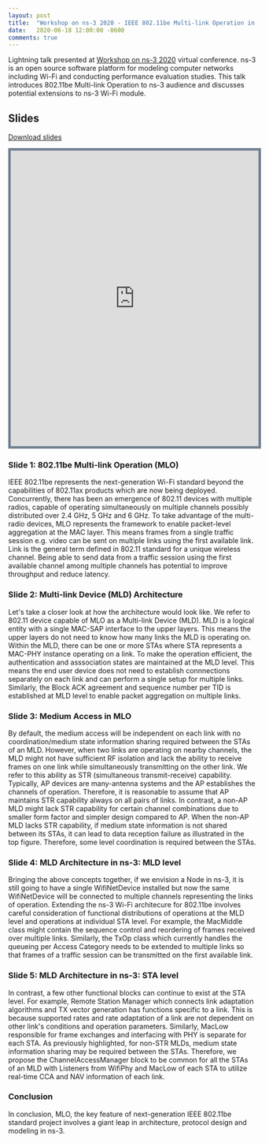 ```yaml
---
layout: post
title:  "Workshop on ns-3 2020 - IEEE 802.11be Multi-link Operation in ns-3"
date:   2020-06-18 12:00:00 -0600
comments: true
---
```


Lightning talk presented at [Workshop on ns-3 2020](https://www.nsnam.org/research/wns3/wns3-2020/program/) virtual conference. ns-3 is an open source software platform for modeling computer networks including Wi-Fi and conducting performance evaluation studies. This talk introduces 802.11be Multi-link Operation to ns-3 audience and discusses potential extensions to ns-3 Wi-Fi module. 

## Slides

[Download slides][slides]

<p align = "center">
<iframe src="https://docs.google.com/viewer?url=https://github.com/sharan-naribole/sharan-naribole.github.io/raw/master/pdfs/wns3_2020_mlo_lightning_talk.pdf&embedded=true" width="100%" height="600px" style="border:thick solid #708090 ;">Your browser does not support the PDF embedding. </iframe>
</p>


### Slide 1: 802.11be Multi-link Operation (MLO)

IEEE 802.11be represents the next-generation Wi-Fi standard beyond the capabilities of 802.11ax products which are now being deployed. Concurrently, there has been an emergence of 802.11 devices
with multiple radios, capable of operating simultaneously on multiple channels possibly distributed over 2.4 GHz, 5 GHz and 6 GHz. To take advantage of the
multi-radio devices, MLO represents the framework to enable packet-level aggregation at the MAC layer. This means frames from a single 
traffic session e.g. video can be sent on multiple links using the first available link. Link is the general term defined in 802.11 standard for a unique wireless channel. Being able to send data from a traffic session using the first available channel
among multiple channels has potential to improve throughput and reduce latency.

### Slide 2: Multi-link Device (MLD) Architecture

Let's take a closer look at how the architecture would look like. We refer to 802.11 device capable of MLO as a Multi-link Device (MLD).
MLD is a logical entity with a single MAC-SAP interface to the upper layers. This means the upper layers do not need to know how many links the MLD is operating on.
Within the MLD, there can be one or more STAs where STA represents a MAC-PHY instance operating on a link. To make the operation efficient, the authentication and asssociation 
states are maintained at the MLD level. This means the end user device does not need to establish connnections separately on each link and can perform a single setup for multiple links.
Similarly, the Block ACK agreement and sequence number per TID is established at MLD level to enable packet aggregation on multiple links.

### Slide 3: Medium Access in MLO

By default, the medium access will be independent on each link with no coordination/medium state information sharing required between the STAs of an MLD. However, when two links are operating on nearby channels, the MLD might not have sufficient RF isolation and lack the ability to receive frames on one link while simultaneously transmitting on the other link. We refer to this ability as STR (simultaneous transmit-receive) capability. Typically, AP devices are many-antenna systems and the AP establishes the channels of operation. Therefore, it is reasonable to assume that AP maintains STR capability always on all pairs of links. In contrast, a non-AP MLD might lack STR capability for certain channel combinations due to smaller form factor and simpler design compared to AP. When the non-AP MLD lacks STR capability, if medium state information is not shared between its STAs, it can lead to data reception failure as illustrated in the top figure. Therefore, some level coordination is required between the STAs. 

### Slide 4: MLD Architecture in ns-3: MLD level

Bringing the above concepts together, if we envision a Node in ns-3, it is still going to have a single WifiNetDevice installed but now the same WifiNetDevice will be connected to multiple channels representing the links of operation. Extending the ns-3 Wi-Fi architecure for 802.11be involves careful consideration of functional distributions of operations at the MLD level and operations at individual STA level. For example, the MacMiddle class might contain the sequence control and reordering of frames received over multiple links. Similarly, the TxOp class which currently handles the queueing per Access Category needs to be extended to multiple links so that frames of a traffic session can be transmitted on the first available link.

### Slide 5: MLD Architecture in ns-3: STA level

In contrast, a few other functional blocks can continue to exist at the STA level. For example, Remote Station Manager which connects link adaptation algorithms and TX vector generation has functions specific to a link. This is because supported rates and rate adaptation of a link are not dependent on other link's conditions and operation parameters. Similarly, MacLow responsible for frame exchanges and interfacing with PHY is separate for each STA. As previously highlighted, for non-STR MLDs, medium state information sharing may be required between the STAs. Therefore, we propose the ChannelAccessManager block to be common for all the STAs of an MLD with Listeners from WifiPhy and MacLow of each STA to utilize real-time CCA and NAV information of each link.

### Conclusion

In conclusion, MLO, the key feature of next-generation IEEE 802.11be standard project involves a giant leap in architecture, protocol design and modeling in ns-3.

[slides]: https://github.com/sharan-naribole/sharan-naribole.github.io/raw/master/pdfs/wns3_2020_mlo_lightning_talk.pdf